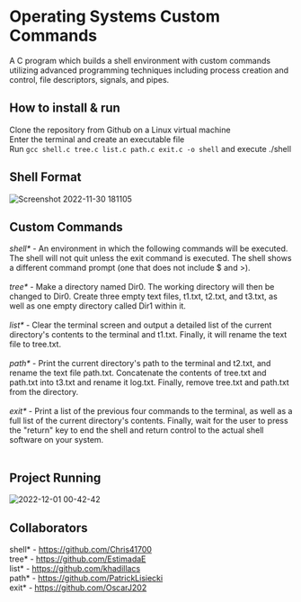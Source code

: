 # Operating Systems Custom Commands
A C program which builds a shell environment with custom commands utilizing advanced programming techniques including process creation and control, file descriptors, signals, and pipes.

## How to install & run
Clone the repository from Github on a Linux virtual machine </br>
Enter the terminal and create an executable file </br>
Run ``` gcc shell.c tree.c list.c path.c exit.c -o shell ``` and execute ./shell </br>


## Shell Format
![Screenshot 2022-11-30 181105](https://user-images.githubusercontent.com/60550186/204937426-bdd0e625-091a-40f6-8e5c-67bfda680a88.png)

## Custom Commands
_shell*_ - An environment in which the following commands will be executed. The shell will not quit unless the exit command is executed. The shell shows a different command prompt (one that does not include $ and >). </br></br>
_tree*_ - Make a directory named Dir0. The working directory will then be changed to Dir0. Create three empty text files, t1.txt, t2.txt, and t3.txt, as well as one empty directory called Dir1 within it. </br></br>
_list*_ - Clear the terminal screen and output a detailed list of the current directory's contents to the terminal and t1.txt. Finally, it will rename the text file to tree.txt. </br></br>
_path*_ - Print the current directory's path to the terminal and t2.txt, and rename the text file path.txt. Concatenate the contents of tree.txt and path.txt into t3.txt and rename it log.txt. Finally, remove tree.txt and path.txt from the directory. </br></br>
_exit*_ - Print a list of the previous four commands to the terminal, as well as a full list of the current directory's contents. Finally, wait for the user to press the "return" key to end the shell and return control to the actual shell software on your system. </br></br>

## Project Running
![2022-12-01 00-42-42](https://user-images.githubusercontent.com/60550186/204976739-52f93856-e6ba-4568-a77e-7d12dff93acd.gif)

## Collaborators
shell* - https://github.com/Chris41700 </br>
tree* - https://github.com/EstimadaE </br>
list* - https://github.com/khadillacs </br>
path* - https://github.com/PatrickLisiecki </br>
exit* - https://github.com/OscarJ202 </br>
